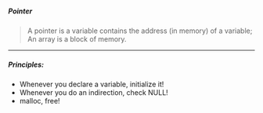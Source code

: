 ##### Pointer
> A pointer is a variable contains the address (in memory) of a variable; An array is a block of memory.

---

##### Principles:
* Whenever you declare a variable, initialize it!
* Whenever you do an indirection, check NULL!
* malloc, free!

